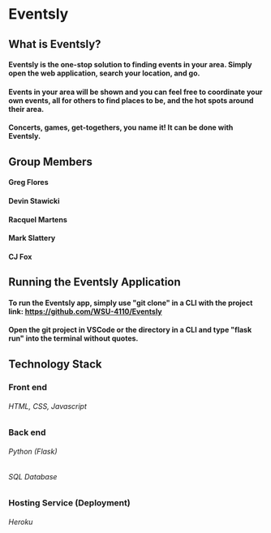 # Eventsly

## What is Eventsly?

#### Eventsly is the one-stop solution to finding events in your area. Simply open the web application, search your location, and go. 
#### Events in your area will be shown and you can feel free to coordinate your own events, all for others to find places to be, and the hot spots around their area. 
#### Concerts, games, get-togethers, you name it! It can be done with Eventsly.

## Group Members

#### Greg Flores
#### Devin Stawicki
#### Racquel Martens
#### Mark Slattery
#### CJ Fox

## Running the Eventsly Application

#### To run the Eventsly app, simply use "git clone" in a CLI with the project link: https://github.com/WSU-4110/Eventsly
#### Open the git project in VSCode or the directory in a CLI and type "flask run" into the terminal without quotes. 

## Technology Stack

### Front end
###### HTML, CSS, Javascript

### Back end
###### Python (Flask)
###### SQL Database

### Hosting Service (Deployment)
###### Heroku
